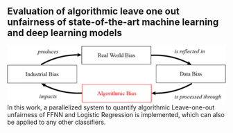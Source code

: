 ## Evaluation of algorithmic leave one out unfairness of state-of-the-art machine learning and deep learning models
![First_figure](./First_figure.png)
In this work, a parallelized system to quantify algorithmic Leave-one-out unfairness of FFNN and Logistic Regression is implemented, which can also be applied to any other classifiers.
